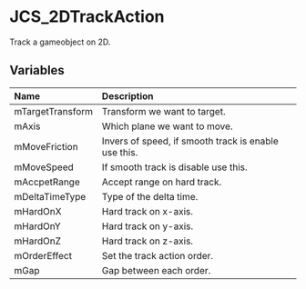# JCS_2DTrackAction

Track a gameobject on 2D.

## Variables

| Name             | Description                                          |
|:-----------------|:-----------------------------------------------------|
| mTargetTransform | Transform we want to target.                         |
| mAxis            | Which plane we want to move.                         |
| mMoveFriction    | Invers of speed, if smooth track is enable use this. |
| mMoveSpeed       | If smooth track is disable use this.                 |
| mAccpetRange     | Accept range on hard track.                          |
| mDeltaTimeType   | Type of the delta time.                              |
| mHardOnX         | Hard track on x-axis.                                |
| mHardOnY         | Hard track on y-axis.                                |
| mHardOnZ         | Hard track on z-axis.                                |
| mOrderEffect     | Set the track action order.                          |
| mGap             | Gap between each order.                              |
